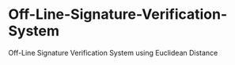 # Off-Line-Signature-Verification-System
Off-Line Signature Verification System using Euclidean Distance

